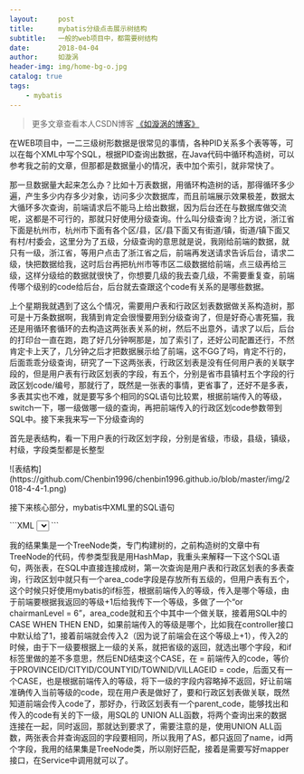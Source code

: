 ```yaml
---
layout:     post
title:      mybatis分级点击展示树结构
subtitle:   一般的web项目中，都需要树结构
date:       2018-04-04
author:     如漩涡
header-img: img/home-bg-o.jpg
catalog: true
tags:
    - mybatis
---
```


> 更多文章查看本人CSDN博客 [《如漩涡的博客》](https://blog.csdn.net/m0_37701381)

<p>  在WEB项目中，一二三级树形数据是很常见的事情，各种PID关系多个表等等，可以在每个XML中写个SQL，根据PID查询出数据，在Java代码中循环构造树，可以参考我之前的文章，但那都是数据量小的情况，表中加个索引，就非常快了。</p>

<p>   那一旦数据量大起来怎么办？比如十万表数据，用循环构造树的话，那得循环多少遍，产生多少内存多少对象，访问多少次数据库，而且前端展示效果极差，数据太大循环多次查询，前端请求后不能马上给出数据，因为后台还在与数据库做交流呢，这都是不可行的，那就只好使用分级查询。什么叫分级查询？比方说，浙江省下面是杭州市，杭州市下面有各个区/县，区/县下面又有街道/镇，街道/镇下面又有村/村委会，这里分为了五级，分级查询的意思就是说，我刚给前端的数据，就只有一级，浙江省，等用户点击了浙江省之后，前端再发送请求告诉后台，请求二级，快把数据给我，这时后台再把杭州市等市区二级数据给前端，点三级再给三级，这样分级给的数据就很快了，你想要几级的我去查几级，不需要重复查，前端传哪个级别的code给后台，后台就去查跟这个code有关系的是哪些数据。</p>

<p>   上个星期我就遇到了这么个情况，需要用户表和行政区划表数据做关系构造树，那可是十万条数据啊，我猜到肯定会很慢要用到分级查询了，但是好奇心害死猫，我还是用循环套循环的去构造这两张表关系的树，然后不出意外，请求了以后，后台的打印台一直在跑，跑了好几分钟啊那是，加了索引了，还好公司配置还行，不然肯定卡上天了，几分钟之后才把数据展示给了前端，这不GG了吗，肯定不行的，后面乖乖分级查询，研究了一下这两张表，行政区划表是没有任何用户表的关联字段的，但是用户表有行政区划表的字段，有五个，分别是省市县镇村五个字段的行政区划code/编号，那就行了，既然是一张表的事情，更省事了，还好不是多表，多表其实也不难，就是要写多个相同的SQL语句比较累，根据前端传入的等级，switch一下，哪一级做哪一级的查询，再把前端传入的行政区划code参数带到SQL中。接下来我来写一下分级查询的</p>

<p>首先是表结构，看一下用户表的行政区划字段，分别是省级，市级，县级，镇级，村级，字段类型都是长整型</p>
![表结构](https://github.com/Chenbin1996/chenbin1996.github.io/blob/master/img/2018-4-4-1.png)

<p>接下来核心部分，mybatis中XML里的SQL语句</p>
```XML
<select id="findRegionCode" resultType="com.uhope.rl.watersource.core.RegionTreeNode" parameterType="java.util.HashMap">
  SELECT
  su.`NAME` AS name,
  su.ID AS id,
  su.chairmanlevel AS regionLevel,
  0 AS type,
  0 AS isParent
  FROM
  `sm_user` su,
  md_administrative_region mar
  WHERE
  <if test="chairmanLevel == 1">su.PROVINCEID = mar.area_code</if>
  <if test="chairmanLevel == 2">su.CITYID = mar.area_code</if>
  <if test="chairmanLevel == 3">su.COUNTYID = mar.area_code</if>
  <if test="chairmanLevel == 4">su.TOWNID = mar.area_code</if>
  <if test="chairmanLevel == 5 or chairmanLevel == 6">su.VILLAGEID = mar.area_code</if>
  AND CASE #{chairmanLevel}
  WHEN 2 THEN
  su.PROVINCEID
  WHEN 3 THEN
  su.CITYID
  WHEN 4 THEN
  su. COUNTYID
  WHEN 5 THEN
  su.TOWNID
  ELSE
  su.VILLAGEID
  END = #{code}
  AND CASE #{chairmanLevel}
  WHEN 1 THEN
  su.cityid
  WHEN 2 THEN
  su.countyid
  WHEN 3 THEN
  su.townid
  WHEN 4 THEN
  su.villageid
  END IS NULL
  UNION ALL
  SELECT
  area_name AS name,
  area_code AS id,
  grade AS regionLevel,
  1 AS type,
  1 AS isParent
  FROM
  md_administrative_region
  WHERE
  parent_code = #{code}
</select>
```

<p>我的结果集是一个TreeNode类，专门构建树的，之前构造树的文章中有TreeNode的代码，传参类型我是用HashMap，我重头来解释一下这个SQL语句，两张表，在SQL中直接连接成树，第一次查询是用户表和行政区划表的多表查询，行政区划中就只有一个area_code字段是存放所有五级的，但用户表有五个，这个时候只好使用mybatis的if标签，根据前端传入的等级，传入是哪个等级，由于前端要根据我返回的等级+1后给我传下一个等级，多做了一个“or chairmanLevel = 6”，area_code就和五个中其中一个做关联，接着用SQL中的CASE WHEN THEN END，如果前端传入的等级是哪个，比如我在controller接口中默认给了1，接着前端就会传入2（因为说了前端会在这个等级上+1），传入2的时候，由于下一级要根据上一级的关系，就把省级的返回，就选出哪个字段，和if标签里做的差不多意思，然后END结束这个CASE，在 = 前端传入的code，等价于PROVINCEID/CITYID/COUNTYID/TOWNID/VILLAGEID = code，后面又有一个CASE，也是根据前端传入的等级，将下一级的字段内容略掉不返回，好让前端准确传入当前等级的code，现在用户表是做好了，要和行政区划表做关联，既然知道前端会传入code了，那好办，行政区划表有一个parent_code，能够找出和传入的code有关的下一级，用SQL的 UNION ALL函数，将两个查询出来的数据连接在一起，同时返回，那就达到要求了，需要注意的是，使用UNION ALL函数，两张表合并查询返回的字段要相同，所以我用了AS，都只返回了name，id两个字段，我用的结果集是TreeNode类，所以刚好匹配，接着是需要写好mapper接口，在Service中调用就可以了。</p>